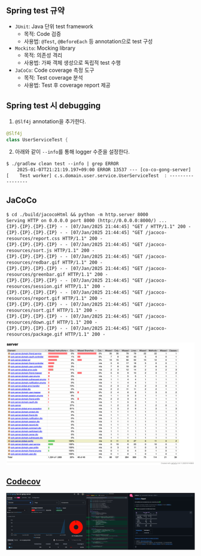 ## Spring test 규약

- `JUnit`: Java 단위 test framework
  - 목적: Code 검증
  - 사용법: `@Test`, `@BeforeEach` 등 annotation으로 test 구성
- `Mockito`: Mocking library
  - 목적: 의존성 격리
  - 사용법: 가짜 객체 생성으로 독립적 test 수행
- `JaCoCo`: Code coverage 측정 도구
  - 목적: Test coverage 분석
  - 사용법: Test 후 coverage report 제공

## Spring test 시 debugging

1. `@Slf4j` annotation을 추가한다.

```java
@Slf4j
class UserServiceTest {
```

2. 아래와 같이 `--info`를 통해 logger 수준을 설정한다.

```shell
$ ./gradlew clean test --info | grep ERROR
    2025-01-07T21:21:19.197+09:00 ERROR 13537 --- [co-co-gong-server] [    Test worker] c.s.domain.user.service.UserServiceTest  : -----------------
```

## JaCoCo

```shell
$ cd ./build/jacocoHtml && python -m http.server 8000
Serving HTTP on 0.0.0.0 port 8000 (http://0.0.0.0:8000/) ...
{IP}.{IP}.{IP}.{IP} - - [07/Jan/2025 21:44:45] "GET / HTTP/1.1" 200 -
{IP}.{IP}.{IP}.{IP} - - [07/Jan/2025 21:44:45] "GET /jacoco-resources/report.css HTTP/1.1" 200 -
{IP}.{IP}.{IP}.{IP} - - [07/Jan/2025 21:44:45] "GET /jacoco-resources/sort.js HTTP/1.1" 200 -
{IP}.{IP}.{IP}.{IP} - - [07/Jan/2025 21:44:45] "GET /jacoco-resources/redbar.gif HTTP/1.1" 200 -
{IP}.{IP}.{IP}.{IP} - - [07/Jan/2025 21:44:45] "GET /jacoco-resources/greenbar.gif HTTP/1.1" 200 -
{IP}.{IP}.{IP}.{IP} - - [07/Jan/2025 21:44:45] "GET /jacoco-resources/session.gif HTTP/1.1" 200 -
{IP}.{IP}.{IP}.{IP} - - [07/Jan/2025 21:44:45] "GET /jacoco-resources/report.gif HTTP/1.1" 200 -
{IP}.{IP}.{IP}.{IP} - - [07/Jan/2025 21:44:45] "GET /jacoco-resources/sort.gif HTTP/1.1" 200 -
{IP}.{IP}.{IP}.{IP} - - [07/Jan/2025 21:44:45] "GET /jacoco-resources/down.gif HTTP/1.1" 200 -
{IP}.{IP}.{IP}.{IP} - - [07/Jan/2025 21:44:45] "GET /jacoco-resources/package.gif HTTP/1.1" 200 -
```

![jacoco](./images/jacoco.png)

## [Codecov](https://app.codecov.io/gh/co-co-gong/co-co-gong-server)

![codecov](./images/codecov.png)
